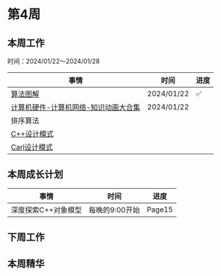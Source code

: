 # 第4周

## 本周工作

时间：2024/01/22～2024/01/28

| 事情                                                         | 时间       | 进度 |
| ------------------------------------------------------------ | ---------- | ---- |
| [算法图解](https://www.bilibili.com/video/BV1Vg41157Ad/?spm_id_from=333.999.0.0&vd_source=c6838f09fbfc9766e04f0c65ca196c42) | 2024/01/22 | ✅    |
| [计算机硬件-计算机网络-知识动画大合集](https://www.bilibili.com/video/BV19e4y1M7tf?p=1&vd_source=c6838f09fbfc9766e04f0c65ca196c42) | 2024/01/22 |      |
| 排序算法                                                     |            |      |
| [C++设计模式](https://www.bilibili.com/video/BV1Zd4y1t7HK?p=1&vd_source=c6838f09fbfc9766e04f0c65ca196c42) |            |      |
| [Carl设计模式](https://kamacoder.com/designpattern.php)      |            |      |

## 本周成长计划

| 事情                | 时间           | 进度   |
| ------------------- | -------------- | ------ |
| 深度探索C++对象模型 | 每晚的9:00开始 | Page15 |

## 下周工作

## 本周精华

